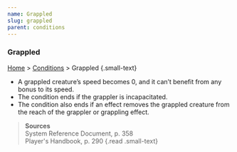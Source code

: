 ```yaml
---
name: Grappled
slug: grappled
parent: conditions
---
```

### Grappled
[Home](dm-operations-center) > [Conditions](conditions) > Grappled {.small-text}

- A grappled creature’s speed becomes 0, and it can’t benefit from any bonus to its speed.
- The condition ends if the grappler is incapacitated.
- The condition also ends if an effect removes the grappled creature from the reach of the grappler or grappling effect.

> **Sources** <br/>
> System Reference Document, p. 358<br/>
> Player's Handbook, p. 290
{.read .small-text}